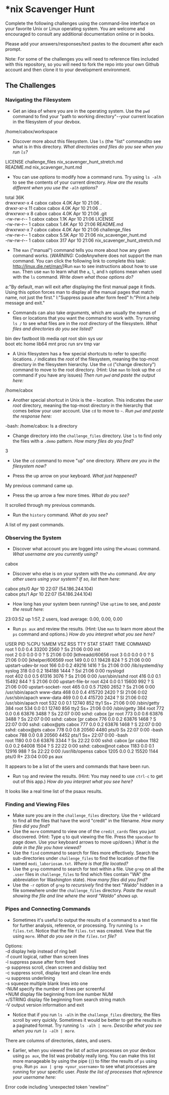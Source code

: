 # *nix Scavenger Hunt

Complete the following challenges using the command-line interface on your favorite
Unix or Linux operating system. You are welcome and encouraged to consult any
additional documentation online or in books.

Please add your answers/responses/text pastes to the document after each prompt.

Note: For some of the challenges you will need to reference files included with
this repository, so you will need to fork the repo into your own Github account
and then clone it to your development environment.

## The Challenges

### Navigating the Filesystem

* Get an idea of where you are in the operating system. Use the `pwd` command to find your "path to working directory"--your current location in the filesystem of your devbox. 

/home/cabox/workspace

* Discover more about this filesystem. Use `ls` (the "list" command)to see what is in this directory. *What directories and files do you see when you run `ls`?*

LICENSE    challenge_files        nix_scavenger_hunt_stretch.md                 
README.md  nix_scavenger_hunt.md

* You can use *options* to modify how a command runs. Try using `ls -alh` to see the contents of your current directory. *How are the results different when you use the `-alh` options?*

total 36K                                                                       
drwxrwxr-x  4 cabox cabox 4.0K Apr 10 21:06 .                                   
drwxr-xr-x 11 cabox cabox 4.0K Apr 10 21:06 ..                                  
drwxrwxr-x  8 cabox cabox 4.0K Apr 10 21:06 .git                                
-rw-rw-r--  1 cabox cabox 1.1K Apr 10 21:06 LICENSE                             
-rw-rw-r--  1 cabox cabox 1.4K Apr 10 21:06 README.md                           
drwxrwxr-x  7 cabox cabox 4.0K Apr 10 21:06 challenge_files                     
-rw-rw-r--  1 cabox cabox 5.5K Apr 10 21:06 nix_scavenger_hunt.md               
-rw-rw-r--  1 cabox cabox  317 Apr 10 21:06 nix_scavenger_hunt_stretch.md

* The `man` ("manual") command tells you more about how any given command works. (*WARNING:* CodeAnywhere does not support the man command. You can click the following link to complete this task: http://linux.die.net/man/)Run `man` to see instructions about how to use `man`. Then use `man` to learn what the `a`, `l`, and `h` options mean when used with the `ls` command. *Write down what those options do?*

a:"By default, man will exit after displaying the first manual page it finds. Using this option forces man to display all the manual pages that match name, not just the first."
l:"Suppress pause after form feed"
h:"Print a help message and exit."

* Commands can also take *arguments*, which are usually the names of files or locations that you want the command to work with. Try running `ls /` to see what files are in the *root* directory of the filesystem. *What files and directories do you see listed?*

bin   dev  fastboot  lib    media  opt   root  sbin  sys  usr                   
boot  etc  home      lib64  mnt    proc  run   srv   tmp  var 

* A Unix filesystem has a few special shortcuts to refer to specific locations. `/` indicates the *root* of the filesystem, meaning the top-most directory in the filesystem hierarchy. Use the `cd` ("change directory") command to move to the root directory. (Hint: Use `man` to look up the `cd` command if you have any issues) *Then run `pwd` and paste the output here:*

/home/cabox 

* Another special shortcut in Unix is the `~` location. This indicates the *user root* directory, meaning the top-most directory in the hierarchy that comes below your user account. Use `cd` to move to `~`. *Run `pwd` and paste the response here:*

-bash: /home/cabox: Is a directory 

* Change directory into the `challenge_files` directory. Use `ls` to find only the files with a `.demo` pattern. *How many files do you find?*

3

* Use the `cd` command to move "up" one directory. *Where are you in the filesystem now?*


* Press the up arrow on your keyboard. *What just happened?*

My previous command came up.

* Press the up arrow a few more times. *What do you see?*

It scrolled through my previous commands.

* Run the `history` command. *What do you see?*

A list of my past commands.

### Observing the System

* Discover what account you are logged into using the `whoami` command. *What username are you currently using?*

cabox

* Discover who else is on your system with the `who` command. *Are any other users using your system? If so, list them here:*

cabox    pts/0        Apr 10 22:07 (54.186.244.104)                             
cabox    pts/1        Apr 10 22:07 (54.186.244.104) 

* How long has your system been running? Use `uptime` to see, and *paste the result here:*

23:03:52 up  1:57,  2 users,  load average: 0.00, 0.00, 0.00 

* Run `ps aux` and review the results. (Hint: Use `man` to learn more about the `ps` command and options.) *How do you interpret what you see here?*

USER       PID %CPU %MEM    VSZ   RSS TTY      STAT START   TIME COMMAND        
root         1  0.0  0.4  33200  2560 ?        Ss   21:06   0:00 init           
root         2  0.0  0.0      0     0 ?        S    21:06   0:00 [kthreadd/60656
root         3  0.0  0.0      0     0 ?        S    21:06   0:00 [khelper/606569
root       149  0.0  0.1  19428   824 ?        S    21:06   0:00 upstart-udev-br
root       166  0.0  0.2  49216  1416 ?        Ss   21:06   0:00 /lib/systemd/sy
syslog     318  0.0  0.2 184188  1444 ?        Ssl  21:06   0:00 rsyslogd       
root       402  0.0  0.5  61316  3076 ?        Ss   21:06   0:00 /usr/sbin/sshd 
root       416  0.0  0.1  15492   844 ?        S    21:06   0:00 upstart-file-br
root       424  0.0  0.1  15600   992 ?        S    21:06   0:00 upstart-socket-
root       465  0.0  0.5  71260  2652 ?        Ss   21:06   0:00 /usr/sbin/apach
www-data   468  0.0  0.4 415720  2420 ?        Sl   21:06   0:02 /usr/sbin/apach
www-data   469  0.0  0.4 415720  2424 ?        Sl   21:06   0:02 /usr/sbin/apach
root       532  0.0  0.1  12740   852 tty1     Ss+  21:06   0:00 /sbin/getty 384
root       534  0.0  0.1  12740   856 tty2     Ss+  21:06   0:00 /sbin/getty 384
root       772  0.0  0.6  63876  3488 ?        Ss   22:07   0:00 sshd: cabox [pr
root       773  0.0  0.6  63876  3488 ?        Ss   22:07   0:00 sshd: cabox [pr
cabox      776  0.0  0.2  63876  1468 ?        S    22:07   0:00 sshd: cabox@pts
cabox      777  0.0  0.2  63876  1468 ?        S    22:07   0:00 sshd: cabox@pts
cabox      778  0.0  0.8  20560  4480 pts/0    Ss   22:07   0:00 -bash          
cabox      788  0.0  0.8  20560  4452 pts/1    Ss+  22:07   0:00 -bash          
root      1180  0.0  0.6  63876  3344 ?        Ss   22:22   0:00 sshd: cabox [pr
cabox     1182  0.0  0.2  64008  1504 ?        S    22:22   0:00 sshd: cabox@not
cabox     1183  0.0  0.1  12916   988 ?        Ss   22:22   0:00 /usr/lib/openss
cabox     1205  0.0  0.2  15520  1144 pts/0    R+   23:04   0:00 ps aux 

It appears to be a list of the users and commands that have been run.

* Run `top` and review the results. (Hint: You may need to use `ctrl-c` to get out of this app.) *How do you interpret what you see here?*

It looks like a real time list of the psaux results.
### Finding and Viewing Files

* Make sure you are in the `challenge_files` directory. Use the `*` wildcard to find all the files that have the word "credit" in the filename. *How many files did you find?*
* Use the `more` command to view one of the `credit_cards` files you just discovered. (Hint: Type `q` to quit viewing the file. Press the `spacebar` to page down. Use your keyboard arrows to move up/down.) *What is the date in the file you have viewed?*
* Use the `find` command to search for files more effectively. Search the sub-directories under `challenge_files` to find the location of the file named `modi_laboriosam.txt`. *Where is that file located?*
* Use the `grep` command to search for text within a file. Use `grep` on all the `.user` files in `challenge_files` to find which files contain "WA" (the abbreviation for Washington state). *How many files did you find?*
* Use the `-r` option of `grep` to *recursively* find the text "Waldo" hidden in a file somewhere under the `challenge_files` directory. *Paste the result showing the file and line where the word "Waldo" shows up.*

### Pipes and Connecting Commands

* Sometimes it's useful to output the results of a command to a text file for further analysis, reference, or processing. Try running `ls > files.txt`. Notice that the file `files.txt` was created. View that file using `more`. *What do you see in the `files.txt` file?*

Options:                                                        
  -d        display help instead of ring bell                   
  -f        count logical, rather than screen lines             
  -l        suppress pause after form feed                      
  -p        suppress scroll, clean screen and disblay text      
  -c        suppress scroll, display text and clean line ends   
  -u        suppress underlining                                
  -s        squeeze multiple blank lines into one               
  -NUM      specify the number of lines per screenful           
  +NUM      display file beginning from line number NUM         
  +/STRING  display file beginning from search string match     
  -V        output version information and exit 
  
* Notice that if you run `ls -alh` in the `challenge_files` directory, the files scroll by very quickly. Sometimes it would be better to get the results in a paginated format. Try running `ls -alh | more`. *Describe what you see when you run `ls -alh | more`.*

There are columns of directories, dates, and users.


* Earlier, when you viewed the list of active processes on your devbox using `ps aux`, the list was probably really long. You can make this list more manageable by using the pipe (`|`) to filter the results of `ps` using `grep`. Run `ps aux | grep <your_username>` to see what processes are running for your specific user. *Paste the list of processes that reference your username here:*

Error code including 'unexpected token 'newline''
